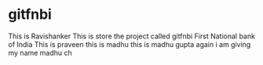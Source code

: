 # gitfnbi
This is Ravishanker
This is store the project called gitfnbi First National bank of India 
This is praveen
this is madhu
this is madhu gupta
again i am giving my name madhu ch
